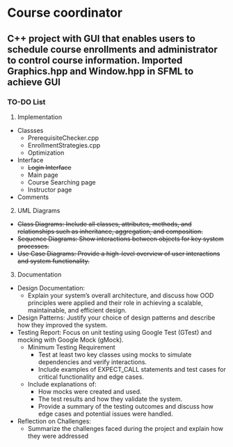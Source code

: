 # Course coordinator 
## C++ project with GUI that enables users to schedule course enrollments and administrator to control course information. Imported Graphics.hpp and Window.hpp in SFML to achieve GUI
### TO-DO List
1. Implementation  
- Classses
  - PrerequisiteChecker.cpp
   - EnrollmentStrategies.cpp
   - Optimization
- Interface
   - ~~Login Interface~~
  - Main page
   - Course Searching page
  - Instructor page
- Comments


2. UML Diagrams
- ~~Class Diagrams: Include all classes, attributes, methods, and relationships such as inheritance, aggregation, and composition.~~  
- ~~Sequence Diagrams: Show interactions between objects for key system processes.~~  
- ~~Use Case Diagrams: Provide a high-level overview of user interactions and system functionality.~~



3. Documentation  
- Design Documentation:   
   - Explain your system’s overall architecture, and discuss how OOD principles were applied and their role in achieving a scalable, maintainable, and efficient design.   
- Design Patterns: Justify your choice of design patterns and describe how they improved the system.  
- Testing Report: Focus on unit testing using Google Test (GTest) and mocking with Google Mock (gMock).  
   - Minimum Testing Requirement
      - Test at least two key classes using mocks to simulate dependencies and verify interactions.
      - Include examples of EXPECT_CALL statements and test cases for critical functionality and edge cases.
   - Include explanations of:
      - How mocks were created and used.
      - The test results and how they validate the system.
      - Provide a summary of the testing outcomes and discuss how edge cases and potential issues were handled.
- Reflection on Challenges:
   - Summarize the challenges faced during the project and explain how they were addressed
